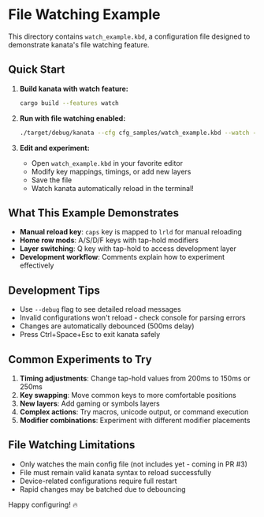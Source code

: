 # File Watching Example

This directory contains `watch_example.kbd`, a configuration file designed to demonstrate kanata's file watching feature.

## Quick Start

1. **Build kanata with watch feature:**
   ```bash
   cargo build --features watch
   ```

2. **Run with file watching enabled:**
   ```bash
   ./target/debug/kanata --cfg cfg_samples/watch_example.kbd --watch --debug
   ```

3. **Edit and experiment:**
   - Open `watch_example.kbd` in your favorite editor
   - Modify key mappings, timings, or add new layers
   - Save the file
   - Watch kanata automatically reload in the terminal!

## What This Example Demonstrates

- **Manual reload key**: `caps` key is mapped to `lrld` for manual reloading
- **Home row mods**: A/S/D/F keys with tap-hold modifiers
- **Layer switching**: Q key with tap-hold to access development layer
- **Development workflow**: Comments explain how to experiment effectively

## Development Tips

- Use `--debug` flag to see detailed reload messages
- Invalid configurations won't reload - check console for parsing errors
- Changes are automatically debounced (500ms delay)
- Press Ctrl+Space+Esc to exit kanata safely

## Common Experiments to Try

1. **Timing adjustments**: Change tap-hold values from 200ms to 150ms or 250ms
2. **Key swapping**: Move common keys to more comfortable positions  
3. **New layers**: Add gaming or symbols layers
4. **Complex actions**: Try macros, unicode output, or command execution
5. **Modifier combinations**: Experiment with different modifier placements

## File Watching Limitations

- Only watches the main config file (not includes yet - coming in PR #3)
- File must remain valid kanata syntax to reload successfully
- Device-related configurations require full restart
- Rapid changes may be batched due to debouncing

Happy configuring! 🔥